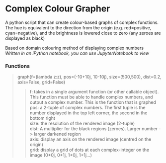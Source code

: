 # Complex Colour Grapher
 
<p>A python script that can create colour-based graphs of complex functions. The hue is equivalent to the direction from the origin (e.g. red=positive, cyan=negative), and the brightness is lowered close to zero (any zeroes are displayed as black)</p>

<p>Based on domain colouring method of displaying complex numbers<br>
 <i>Written in an iPython notebook, you can use JupyterNotebook to view</i></p>

### Functions
> graph(f=(lambda z:z), pos=(-10+10j, 10-10j), size=(500,500), dist=0.2, axis=False, grid=False)
>>f: takes in a single argument function (or other callable object). This function must be able to handle complex numbers, and output a complex number. This is the function that is graphed<br>
>>pos: a 2-tuple of complex numbers. The first tuple is the number displayed in the top left corner, the second in the bottom right<br>
>>size: the resolution of the rendered image (2-tuple)<br>
>>dist: A multiplier for the black regions (zeroes). Larger number -> larger darkened region<br>
>>axis: display an axis on the rendered image (centred on the origin)<br>
>>grid: display a grid of dots at each complex-integer on the image (0+0j, 0+1j, 1+0j, 1+1j...)<br>
